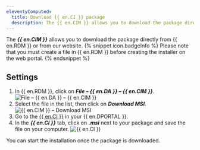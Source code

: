 ```yaml
---
eleventyComputed:
  title: Download {{ en.CI }} package
  description: The {{ en.CIM }} allows you to download the package directly from {{ en.RDM }} or from our website.
---
```

The ***{{ en.CIM }}*** allows you to download the package directly from {{ en.RDM }} or from our website.
{% snippet icon.badgeInfo %}
Please note that you must create a file in {{ en.RDM }} before creating the installer on the web portal.
{% endsnippet %}

## Settings

1. In {{ en.RDM }}, click on ***File – {{ en.DA }} – {{ en.CIM }}***.
![File – {{ en.DA }} – {{ en.CIM }}](https://cdnweb.devolutions.net/docs/docs_en_cloud_Cloud6003.png)
1. Select the file in the list, then click on ***Download MSI***.
![{{ en.CIM }} – Download MSI](https://cdnweb.devolutions.net/docs/docs_en_cloud_Cloud6004.png)
1. Go to the [{{ en.CI }}](https://portal.devolutions.com/rdm-online-services/custom-installer) in your {{ en.DPORTAL }}.
1. In the ***{{ en.CI }}*** tab, click on ***.msi*** next to your package and save the file on your computer.
![{{ en.CI }}](https://cdnweb.devolutions.net/docs/en/rdm/windows/RDMWin6201.png)

You can start the installation once the package is downloaded.
